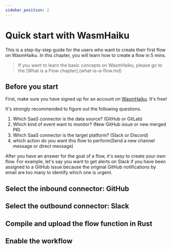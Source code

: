 ```yaml
---
sidebar_position: 2
---
```


# Quick start with WasmHaiku

This is a step-by-step guide for the users who want to create their first flow on WasmHaiku. In this chapter, you will learn how to create a flow in 5 mins.

> If you want to learn the basic concepts on WasmHaiku, please go to the [What is a Flow chapter].(what-is-a-flow.md) 

## Before you start

First, make sure you have signed up for an account on [WasmHaiku](https://wasmhaiku.com/). It's free!

It's strongly recommended to figure out the following questions. 
1. Which SaaS connector is the data source? (GitHub or GitLab)
2. Which kind of event want to monitor? (New GitHub issue or new merged PR)
3. Which SaaS connector is the target platform? (Slack or Discord)
4. which action do you want this flow to perform(Send a new channel message or direct message)

After you have an answer for the goal of a flow, it's easy to create your own flow. For example, let's say you want to get alerts on Slack if you have been assigned to a GitHub issue because the original GitHub notifications by email are too many to identify which one is urgent.


## Select the inbound connector: GitHub



## Select the outbound connector: Slack


## Compile and upload the flow function in Rust

## Enable the workflow



